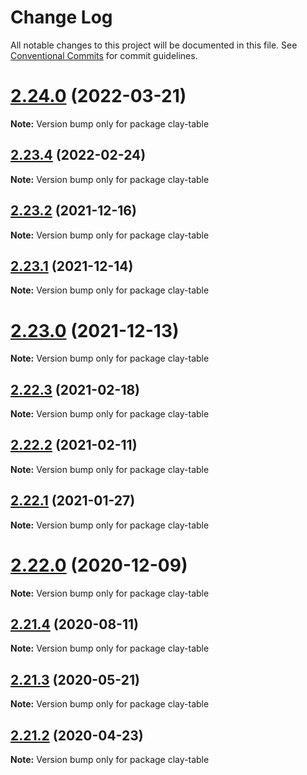 # Change Log

All notable changes to this project will be documented in this file.
See [Conventional Commits](https://conventionalcommits.org) for commit guidelines.

# [2.24.0](https://github.com/liferay/clay/compare/v2.23.4...v2.24.0) (2022-03-21)

**Note:** Version bump only for package clay-table





## [2.23.4](https://github.com/liferay/clay/compare/v2.23.3...v2.23.4) (2022-02-24)

**Note:** Version bump only for package clay-table





## [2.23.2](https://github.com/liferay/clay/compare/v2.23.1...v2.23.2) (2021-12-16)

**Note:** Version bump only for package clay-table





## [2.23.1](https://github.com/liferay/clay/tree/master/packages/clay-table/compare/v2.23.0...v2.23.1) (2021-12-14)

**Note:** Version bump only for package clay-table





# [2.23.0](https://github.com/liferay/clay/tree/master/packages/clay-table/compare/v2.22.4...v2.23.0) (2021-12-13)

**Note:** Version bump only for package clay-table





## [2.22.3](https://github.com/liferay/clay/tree/master/packages/clay-table/compare/v2.22.2...v2.22.3) (2021-02-18)

**Note:** Version bump only for package clay-table





## [2.22.2](https://github.com/liferay/clay/tree/master/packages/clay-table/compare/v2.22.1...v2.22.2) (2021-02-11)

**Note:** Version bump only for package clay-table





## [2.22.1](https://github.com/liferay/clay/tree/master/packages/clay-table/compare/v2.22.0...v2.22.1) (2021-01-27)

**Note:** Version bump only for package clay-table





# [2.22.0](https://github.com/liferay/clay/tree/master/packages/clay-table/compare/v2.21.5...v2.22.0) (2020-12-09)

**Note:** Version bump only for package clay-table





## [2.21.4](https://github.com/liferay/clay/tree/master/packages/clay-table/compare/v2.21.3...v2.21.4) (2020-08-11)

**Note:** Version bump only for package clay-table





## [2.21.3](https://github.com/liferay/clay/tree/master/packages/clay-table/compare/v2.21.2...v2.21.3) (2020-05-21)

**Note:** Version bump only for package clay-table





## [2.21.2](https://github.com/liferay/clay/tree/master/packages/clay-table/compare/v2.21.1...v2.21.2) (2020-04-23)

**Note:** Version bump only for package clay-table
